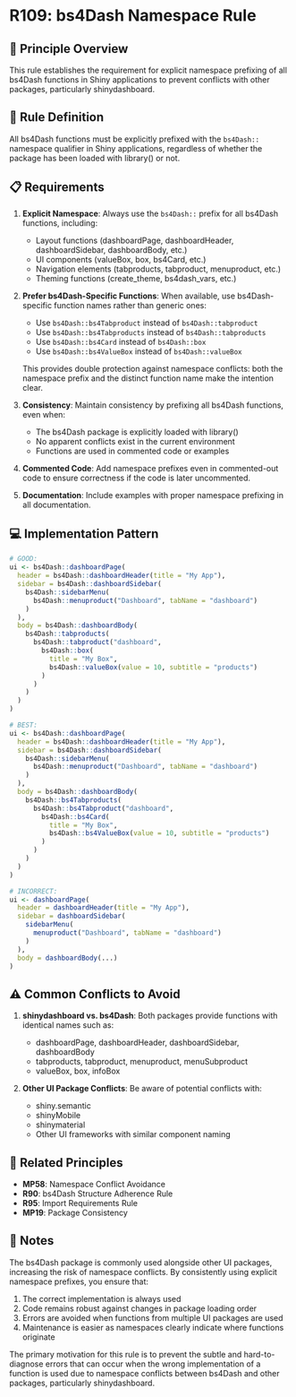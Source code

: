 # R109: bs4Dash Namespace Rule

## 🔄 Principle Overview

This rule establishes the requirement for explicit namespace prefixing of all bs4Dash functions in Shiny applications to prevent conflicts with other packages, particularly shinydashboard.

## 🧩 Rule Definition

All bs4Dash functions must be explicitly prefixed with the `bs4Dash::` namespace qualifier in Shiny applications, regardless of whether the package has been loaded with library() or not.

## 📋 Requirements

1. **Explicit Namespace**: Always use the `bs4Dash::` prefix for all bs4Dash functions, including:
   - Layout functions (dashboardPage, dashboardHeader, dashboardSidebar, dashboardBody, etc.)
   - UI components (valueBox, box, bs4Card, etc.)
   - Navigation elements (tabproducts, tabproduct, menuproduct, etc.)
   - Theming functions (create_theme, bs4dash_vars, etc.)

2. **Prefer bs4Dash-Specific Functions**: When available, use bs4Dash-specific function names rather than generic ones:
   - Use `bs4Dash::bs4Tabproduct` instead of `bs4Dash::tabproduct`
   - Use `bs4Dash::bs4Tabproducts` instead of `bs4Dash::tabproducts`
   - Use `bs4Dash::bs4Card` instead of `bs4Dash::box`
   - Use `bs4Dash::bs4ValueBox` instead of `bs4Dash::valueBox`
   
   This provides double protection against namespace conflicts: both the namespace prefix and the distinct function name make the intention clear.

3. **Consistency**: Maintain consistency by prefixing all bs4Dash functions, even when:
   - The bs4Dash package is explicitly loaded with library()
   - No apparent conflicts exist in the current environment
   - Functions are used in commented code or examples

4. **Commented Code**: Add namespace prefixes even in commented-out code to ensure correctness if the code is later uncommented.

5. **Documentation**: Include examples with proper namespace prefixing in all documentation.

## 💻 Implementation Pattern

```r
# GOOD:
ui <- bs4Dash::dashboardPage(
  header = bs4Dash::dashboardHeader(title = "My App"),
  sidebar = bs4Dash::dashboardSidebar(
    bs4Dash::sidebarMenu(
      bs4Dash::menuproduct("Dashboard", tabName = "dashboard")
    )
  ),
  body = bs4Dash::dashboardBody(
    bs4Dash::tabproducts(
      bs4Dash::tabproduct("dashboard",
        bs4Dash::box(
          title = "My Box",
          bs4Dash::valueBox(value = 10, subtitle = "products")
        )
      )
    )
  )
)

# BEST:
ui <- bs4Dash::dashboardPage(
  header = bs4Dash::dashboardHeader(title = "My App"),
  sidebar = bs4Dash::dashboardSidebar(
    bs4Dash::sidebarMenu(
      bs4Dash::menuproduct("Dashboard", tabName = "dashboard")
    )
  ),
  body = bs4Dash::dashboardBody(
    bs4Dash::bs4Tabproducts(
      bs4Dash::bs4Tabproduct("dashboard",
        bs4Dash::bs4Card(
          title = "My Box",
          bs4Dash::bs4ValueBox(value = 10, subtitle = "products")
        )
      )
    )
  )
)

# INCORRECT:
ui <- dashboardPage(
  header = dashboardHeader(title = "My App"),
  sidebar = dashboardSidebar(
    sidebarMenu(
      menuproduct("Dashboard", tabName = "dashboard")
    )
  ),
  body = dashboardBody(...)
)
```

## ⚠️ Common Conflicts to Avoid

1. **shinydashboard vs. bs4Dash**: Both packages provide functions with identical names such as:
   - dashboardPage, dashboardHeader, dashboardSidebar, dashboardBody
   - tabproducts, tabproduct, menuproduct, menuSubproduct
   - valueBox, box, infoBox

2. **Other UI Package Conflicts**: Be aware of potential conflicts with:
   - shiny.semantic
   - shinyMobile
   - shinymaterial
   - Other UI frameworks with similar component naming

## 🔄 Related Principles

- **MP58**: Namespace Conflict Avoidance
- **R90**: bs4Dash Structure Adherence Rule
- **R95**: Import Requirements Rule
- **MP19**: Package Consistency

## 📝 Notes

The bs4Dash package is commonly used alongside other UI packages, increasing the risk of namespace conflicts. By consistently using explicit namespace prefixes, you ensure that:

1. The correct implementation is always used
2. Code remains robust against changes in package loading order
3. Errors are avoided when functions from multiple UI packages are used
4. Maintenance is easier as namespaces clearly indicate where functions originate

The primary motivation for this rule is to prevent the subtle and hard-to-diagnose errors that can occur when the wrong implementation of a function is used due to namespace conflicts between bs4Dash and other packages, particularly shinydashboard.